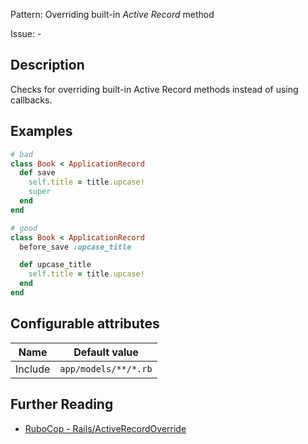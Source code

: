 Pattern: Overriding built-in _Active Record_ method

Issue: -

## Description

Checks for overriding built-in Active Record methods instead of using callbacks.

## Examples

```ruby
# bad
class Book < ApplicationRecord
  def save
    self.title = title.upcase!
    super
  end
end

# good
class Book < ApplicationRecord
  before_save :upcase_title

  def upcase_title
    self.title = title.upcase!
  end
end
```

## Configurable attributes

Name | Default value
--- | ---
Include | `app/models/**/*.rb`

## Further Reading

* [RuboCop - Rails/ActiveRecordOverride](https://github.com/rubocop-hq/rubocop-rails/tree/master/lib/rubocop/cop/rails#railsactiverecordoverride)
